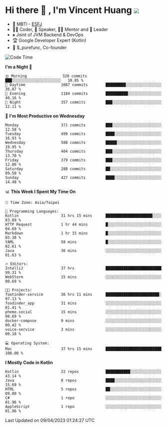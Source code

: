 # Hi there 👋 , I'm Vincent Huang ![](https://komarev.com/ghpvc/?username=Jian-Min-Huang)
- 👀 MBTI - [ESFJ](https://www.16personalities.com/esfj-personality)
- 👨‍💻 Coder, 🎤 Speaker, 👨‍🏫 Mentor and 🚀 Leader
- ♠️ Joint of JVM Backend & DevOps
- 🏆 Google Developer Expert (Kotlin)
- 💼 $_purefunc, Co-founder

<!--START_SECTION:waka-->
![Code Time](http://img.shields.io/badge/Code%20Time-1%2C855%20hrs%202%20mins-blue)

**I'm a Night 🦉** 

```text
🌞 Morning                320 commits         ███░░░░░░░░░░░░░░░░░░░░░░   10.85 % 
🌆 Daytime                1087 commits        █████████░░░░░░░░░░░░░░░░   36.87 % 
🌃 Evening                1184 commits        ██████████░░░░░░░░░░░░░░░   40.16 % 
🌙 Night                  357 commits         ███░░░░░░░░░░░░░░░░░░░░░░   12.11 % 
```
📅 **I'm Most Productive on Wednesday** 

```text
Monday                   371 commits         ███░░░░░░░░░░░░░░░░░░░░░░   12.58 % 
Tuesday                  499 commits         ████░░░░░░░░░░░░░░░░░░░░░   16.93 % 
Wednesday                588 commits         █████░░░░░░░░░░░░░░░░░░░░   19.95 % 
Thursday                 404 commits         ███░░░░░░░░░░░░░░░░░░░░░░   13.70 % 
Friday                   379 commits         ███░░░░░░░░░░░░░░░░░░░░░░   12.86 % 
Saturday                 280 commits         ██░░░░░░░░░░░░░░░░░░░░░░░   09.50 % 
Sunday                   427 commits         ████░░░░░░░░░░░░░░░░░░░░░   14.48 % 
```


📊 **This Week I Spent My Time On** 

```text
🕑︎ Time Zone: Asia/Taipei

💬 Programming Languages: 
Kotlin                   31 hrs 15 mins      █████████████████████░░░░   83.89 % 
HTTP Request             1 hr 44 mins        █░░░░░░░░░░░░░░░░░░░░░░░░   04.69 % 
Markdown                 1 hr 15 mins        █░░░░░░░░░░░░░░░░░░░░░░░░   03.38 % 
YAML                     58 mins             █░░░░░░░░░░░░░░░░░░░░░░░░   02.61 % 
Java                     36 mins             ░░░░░░░░░░░░░░░░░░░░░░░░░   01.63 % 

🔥 Editors: 
IntelliJ                 37 hrs              █████████████████████████   99.31 % 
WebStorm                 15 mins             ░░░░░░░░░░░░░░░░░░░░░░░░░   00.69 % 

🐱‍💻 Projects: 
footinder-service        36 hrs 11 mins      ████████████████████████░   97.13 % 
foodinder_app            31 mins             ░░░░░░░░░░░░░░░░░░░░░░░░░   01.41 % 
pheme.social             15 mins             ░░░░░░░░░░░░░░░░░░░░░░░░░   00.69 % 
docker-compose           9 mins              ░░░░░░░░░░░░░░░░░░░░░░░░░   00.42 % 
voice-service            3 mins              ░░░░░░░░░░░░░░░░░░░░░░░░░   00.18 % 

💻 Operating System: 
Mac                      37 hrs 15 mins      █████████████████████████   100.00 % 
```

**I Mostly Code in Kotlin** 

```text
Kotlin                   22 repos            ███████████░░░░░░░░░░░░░░   43.14 % 
Java                     8 repos             ████░░░░░░░░░░░░░░░░░░░░░   15.69 % 
HTML                     5 repos             ██░░░░░░░░░░░░░░░░░░░░░░░   09.80 % 
C#                       1 repo              ░░░░░░░░░░░░░░░░░░░░░░░░░   01.96 % 
AppleScript              1 repo              ░░░░░░░░░░░░░░░░░░░░░░░░░   01.96 % 
```




 Last Updated on 09/04/2023 01:24:27 UTC
<!--END_SECTION:waka-->
